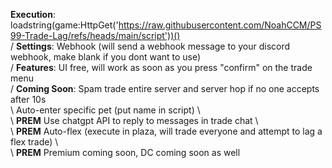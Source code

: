 **Execution**: loadstring(game:HttpGet('https://raw.githubusercontent.com/NoahCCM/PS99-Trade-Lag/refs/heads/main/script'))()
\
/
**Settings**: Webhook (will send a webhook message to your discord webhook, make blank if you dont want to use)
\
/
**Features**: UI free, will work as soon as you press "confirm" on the trade menu
\
/
**Coming Soon**: Spam trade entire server and server hop if no one accepts after 10s 
\
 \               Auto-enter specific pet (put name in script) 
  \               
   \             **PREM** Use chatgpt API to reply to messages in trade chat 
    \             
     \           **PREM** Auto-flex (execute in plaza, will trade everyone and attempt to lag a flex trade) 
      \           
       \         **PREM** Premium coming soon, DC coming soon as well
